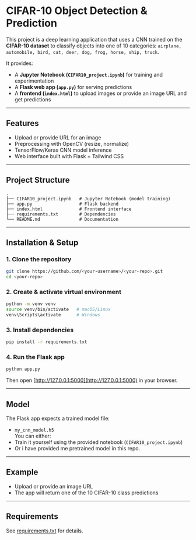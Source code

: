 # CIFAR-10 Object Detection & Prediction

This project is a deep learning application that uses a CNN trained on the **CIFAR-10 dataset** to classify objects into one of 10 categories:
`airplane, automobile, bird, cat, deer, dog, frog, horse, ship, truck`.

It provides:
- A **Jupyter Notebook (`CIFAR10_project.ipynb`)** for training and experimentation  
- A **Flask web app (`app.py`)** for serving predictions  
- A **frontend (`index.html`)** to upload images or provide an image URL and get predictions  

---

## Features
- Upload or provide URL for an image  
- Preprocessing with OpenCV (resize, normalize)  
- TensorFlow/Keras CNN model inference  
- Web interface built with Flask + Tailwind CSS  

---

## Project Structure
```
.
├── CIFAR10_project.ipynb   # Jupyter Notebook (model training)
├── app.py                  # Flask backend
├── index.html              # Frontend interface
├── requirements.txt        # Dependencies
└── README.md               # Documentation

```

---

## Installation & Setup

### 1. Clone the repository
```bash
git clone https://github.com/<your-username>/<your-repo>.git
cd <your-repo>
```

### 2. Create & activate virtual environment
```bash
python -m venv venv
source venv/bin/activate   # macOS/Linux
venv\Scripts\activate      # Windows
```

### 3. Install dependencies
```bash
pip install -r requirements.txt
```

### 4. Run the Flask app
```bash
python app.py
```

Then open [http://127.0.0.1:5000](http://127.0.0.1:5000) in your browser.

---

## Model
The Flask app expects a trained model file:
- `my_cnn_model.h5`  
You can either:
- Train it yourself using the provided notebook (`CIFAR10_project.ipynb`)  
- Or i have provided me pretrained model in this repo. 


---

## Example
- Upload or provide an image URL  
- The app will return one of the 10 CIFAR-10 class predictions  

---

## Requirements
See [requirements.txt](requirements.txt) for details.

